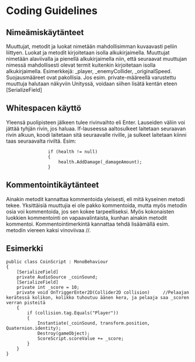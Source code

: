 # Coding Guidelines 
## Nimeämiskäytänteet 
Muuttujat, metodit ja luokat nimetään mahdollisimman kuvaavasti peliin liittyen. Luokat ja metodit kirjoitetaan isolla alkukirjaimella. Muuttujat nimetään alaviivalla ja pienellä alkukirjaimella niin, että seuraavat muuttujan nimessä mahdollisesti olevat termit kuitenkin kirjoitetaan isolla alkukirjaimella. Esimerkkejä: _player, _enemyCollider, _originalSpeed. Suojausmääreet ovat pakollisia. Jos esim. private-määreellä varustettu muuttuja halutaan näkyviin Unityssä, voidaan siihen lisätä kentän eteen [SerializeField] 

## Whitespacen käyttö 
Yleensä puolipisteen jälkeen tulee rivinvaihto eli Enter. Lauseiden väliin voi jättää tyhjän rivin, jos haluaa. If-lauseessa aaltosulkeet laitetaan seuraavan rivin alkuun, koodi laitetaan sitä seuraavalle riville, ja sulkeet laitetaan kiinni taas seuraavalta riviltä. Esim:  

 

                    if (health != null) 
                    { 
                        health.AddDamage(_damageAmount); 
                    } 

## Kommentointikäytänteet 

Ainakin metodit kannattaa kommentoida yleisesti, eli mitä kyseinen metodi tekee. Yksittäisiä muuttujia ei ole pakko kommentoida, mutta myös metodin osia voi kommentoida, jos sen kokee tarpeelliseksi. Myös kokonaisten luokkien kommentointi on vapaavalintaista, kunhan ainakin metodit kommentoi. Kommentointimerkintä kannattaa tehdä lisäämällä esim. metodin viereen kaksi vinoviivaa //. 

## Esimerkki 

    public class CoinScript : MonoBehaviour 
    { 
        [SerializeField] 
        private AudioSource _coinSound; 
        [SerializeField] 
        private int _score = 10;  
        private void OnTriggerEnter2D(Collider2D collision)     //Pelaajan kerätessä kolikon, kolikko tuhoutuu äänen kera, ja pelaaja saa _scoren verran pisteitä 
        { 
            if (collision.tag.Equals("Player")) 
            { 
                Instantiate(_coinSound, transform.position, Quaternion.identity);  
                Destroy(gameObject); 
                ScoreScript.scoreValue += _score; 
            } 
        } 
    } 
